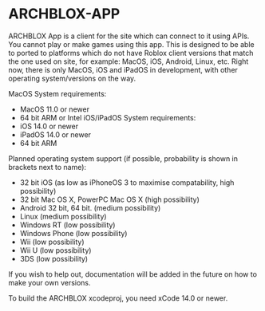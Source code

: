 # ARCHBLOX-APP
ARCHBLOX App is a client for the site which can connect to it using APIs. You cannot play or make games using this app. This is designed to be able to ported to platforms which do not have Roblox client versions that match the one used on site, for example: MacOS, iOS, Android, Linux, etc. Right now, there is only MacOS, iOS and iPadOS in development, with other operating system/versions on the way.

MacOS System requirements:
- MacOS 11.0 or newer
- 64 bit ARM or Intel
iOS/iPadOS System requirements:
- iOS 14.0 or newer
- iPadOS 14.0 or newer
- 64 bit ARM

Planned operating system support (if possible, probability is shown in brackets next to name):
- 32 bit iOS (as low as iPhoneOS 3 to maximise compatability, high possibility)
- 32 bit Mac OS X, PowerPC Mac OS X (high possibility)
- Android 32 bit, 64 bit. (medium possibility)
- Linux (medium possibility)
- Windows RT (low possibility)
- Windows Phone (low possibility)
- Wii (low possibility)
- Wii U (low possibility)
- 3DS (low possibility)

If you wish to help out, documentation will be added in the future on how to make your own versions.

To build the ARCHBLOX xcodeproj, you need xCode 14.0 or newer.

